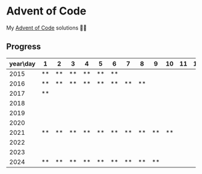 # Advent of Code
My [Advent of Code](https://adventofcode.com/2023/about) solutions 🎅🎄

## Progress
year\day|1 |2 |3 |4 |5 |6 |7 |8 |9 |10|11|12|13|14|15|16|17|18|19|20|21|22|23|24|25
--------|--|--|--|--|--|--|--|--|--|--|--|--|--|--|--|--|--|--|--|--|--|--|--|--|--
2015    |**|**|**|**|**|**|  |  |  |  |  |  |  |  |  |  |  |  |  |  |  |  |  |  |  
2016    |**|**|**|**|**|**|**|**|  |  |  |  |  |  |  |  |  |  |  |  |  |  |  |  |  
2017    |**|  |  |  |  |  |  |  |  |  |  |  |  |  |  |  |  |  |  |  |  |  |  |  |  
2018    |  |  |  |  |  |  |  |  |  |  |  |  |  |  |  |  |  |  |  |  |  |  |  |  |  
2019    |  |  |  |  |  |  |  |  |  |  |  |  |  |  |  |  |  |  |  |  |  |  |  |  |  
2020    |  |  |  |  |  |  |  |  |  |  |  |  |  |  |  |  |  |  |  |  |  |  |  |  |  
2021    |**|**|**|**|**|**|**|**|**|**|  |  |  |  |  |  |  |  |  |  |  |  |  |  |  
2022    |  |  |  |  |  |  |  |  |  |  |  |  |  |  |  |  |  |  |  |  |  |  |  |  |  
2023    |  |  |  |  |  |  |  |  |  |  |  |  |  |  |  |  |  |  |  |  |  |  |  |  |  
2024    |**|**|**|**|**|**|**|**|**|  |  |  |  |  |  |  |  |  |  |  |  |  |  |  |  
